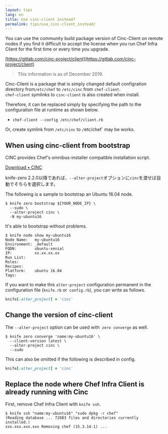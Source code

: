 ```yaml
---
layout: tips
lang: en
title: Use cinc-client instead?
permalink: tips/use_cinc-client_instead/
---
```


You can use the community build package version of Cinc-Client on remote nodes if you find it difficult to accept the license when you run Chef Infra Client for the first time or every time you upgrade.

[https://gitlab.com/cinc-project/client](https://gitlab.com/cinc-project/client)

> This information is as of December 2019.

Cinc-Client is a package that is simply changed default configration directory from`/etc/chef` to `/etc/cinc` from `chef-client`.  
`chef-client` symlinks to `cinc-client` is also created when install.

Therefore, it can be replaced simply by specifying the path to the configuration file at runtime as shown below.

- `chef-client --config /etc/chef/client.rb`

Or, create symlink from `/etc/cinc` to `/`etc/chef` may be works.

## When using cinc-client from bootstrap

CINC provides Chef's omnibus-installer compatible installation script.

[Download • CINC](https://cinc-project.gitlab.io/download/)

knife-zero 2.2.0以降であれば、`--alter-project`オプションに`cinc`を渡せば自動でそちらを選択します。


The following is a sample to bootstrap an Ubuntu 16.04 node.

```shell
$ knife zero bootstrap ${YOUR_NODE_IP} \
  --sudo \
  --alter-project cinc \
  -N my-ubuntu16
```

It's able to bootstrap without problems.

```shell
$ knife node show my-ubuntu16
Node Name:   my-ubuntu16
Environment: _default
FQDN:        ubuntu-xenial
IP:          xx.xx.xx.xx
Run List:    
Roles:       
Recipes:     
Platform:    ubuntu 16.04
Tags:        
```

If you want to make this `alter-project` configuration permanent in the configuration file (`knife.rb` or` config.rb`), you can write as follows.

```ruby
knife[:alter_project] = 'cinc'
```

## Change the version of cinc-client

The `--alter-project` option can be used with` zero converge` as well.

```shell
$ knife zero converge 'name:my-ubuntu16' \
  --client-version latest \
  --alter-project cinc \
  --sudo
```

This can also be omitted if the following is described in config.

```ruby
knife[:alter_project] = 'cinc'
```


## Replace the node where Chef Infra Client is already running with Cinc

First, remove Chef Infra Client with `knife ssh`.

```shell
$ knife ssh "name:my-ubuntu16" "sudo dpkg -r chef"
(Reading database ... 72883 files and directories currently installed.)
xxx.xxx.xxx.xxx Removing chef (15.3.14-1) ...
```

